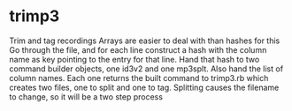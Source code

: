 # trimp3
Trim and tag recordings
Arrays are easier to deal with than hashes for this
Go through the file, and for each line construct a hash with the column name as key pointing to the entry for that line.
Hand that hash to two command builder objects, one id3v2 and one mp3splt. Also hand the list of column names.
Each one returns the built command to trimp3.rb which creates two files, one to split and one to tag.
Splitting causes the filename to change, so it will be a two step process
